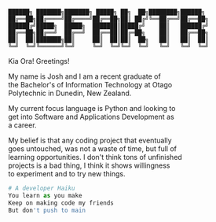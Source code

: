```
██████╗ ███████╗███████╗ █████╗ ██╗  ██╗████████╗██████╗  
██╔══██╗██╔════╝██╔════╝██╔══██╗██║ ██╔╝╚══██╔══╝██╔══██╗  
██████╔╝█████╗  █████╗  ███████║█████╔╝    ██║   ██████╔╝  
██╔══██╗██╔══╝  ██╔══╝  ██╔══██║██╔═██╗    ██║   ██╔══██╗  
██║  ██║███████╗██║     ██║  ██║██║  ██╗   ██║   ██║  ██║  
╚═╝  ╚═╝╚══════╝╚═╝     ╚═╝  ╚═╝╚═╝  ╚═╝   ╚═╝   ╚═╝  ╚═╝  
```
Kia Ora! Greetings!

My name is Josh and I am a recent graduate of\
the Bachelor's of Information Technology at Otago\
Polytechnic in Dunedin, New Zealand.

My current focus language is Python and looking to\
get into Software and Applications Development as\
a career.

My belief is that any coding project that eventually\
goes untouched, was not a waste of time, but full of\
learning opportunities. I don't think tons of unfinished\
projects is a bad thing, I think it shows willingness\
to experiment and to try new things.


```python
# A developer Haiku
You learn as you make
Keep on making code my friends
But don't push to main
```

